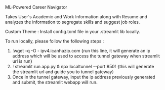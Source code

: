 ML-Powered Career Navigator

Takes User's Academic and Work Information along with Resume and analyzes the information to segregate skills and suggest job roles.

Custom Theme : Install config.toml file in your .streamlit lib locally.

To run locally, please follow the following steps :
1. !wget -q -O - ipv4.icanhazip.com {run this line, it will generate an ip address which will be used to access the tunnel gateway when streamlit url is run}
2. ! streamlit run app.py & npx localtunnel --port 8501 {this will generate the streamlit url and guide you to tunnel gateway}
3. Once in the tunnel gateway, input the ip address previously generated and submit, the streamlit webapp will run.
